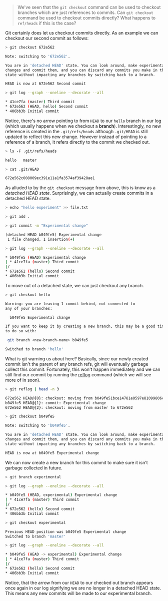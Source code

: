 > We've seen that the `git checkout` command can be used to checkout
 branches which are just references to commits. Can `git checkout` command
  be used to checkout commits directly? What happens to `ref/heads` if this 
  is the case?

Git certainly does let us checkout commits directly. As an example we can checkout our second commit as follows:

```sh
> git checkout 672e562

Note: switching to '672e562'.

You are in 'detached HEAD' state. You can look around, make experimental
changes and commit them, and you can discard any commits you make in this
state without impacting any branches by switching back to a branch.

HEAD is now at 672e562 Second commit

> git log --graph --oneline --decorate --all

* 41ce7fa (master) Third commit
* 672e562 (HEAD, hello) Second commit
* 406bb3b Initial commit
```

Notice, there's no arrow pointing to from `HEAD` to our `hello` branch in 
our log (which usually happens when we checkout a **branch**). 
Interestingly, no new reference is created in the `.git/refs/heads` 
although `.git/HEAD` is still updated to reflect this new change. However 
instead of pointing to a reference of a branch, it refers directly to the 
commit we checked out.

```sh
> ls -F .git/refs/heads

hello   master

> cat .git/HEAD

672e562c008009ec391e11a1fa3574af39428ae1
```

As alluded to by the `git checkout` message from above, this is know as a 
_detached HEAD state_. Surprisingly, we can actually create commits in a 
detached HEAD state.

```sh
> echo "hello experiment" >> file.txt 

> git add .

> git commit -m "Experimental change"

[detached HEAD b049fe5] Experimental change
 1 file changed, 1 insertion(+)

> git log --graph --oneline --decorate --all

* b049fe5 (HEAD) Experimental change
| * 41ce7fa (master) Third commit
|/
* 672e562 (hello) Second commit
* 406bb3b Initial commit
```

To move out of a detached state, we can just checkout any branch.

```sh
> git checkout hello

Warning: you are leaving 1 commit behind, not connected to
any of your branches:

  b049fe5 Experimental change

If you want to keep it by creating a new branch, this may be a good time
to do so with:

 git branch <new-branch-name> b049fe5

Switched to branch 'hello'
```

What is git warning us about here? Basically, since our newly created 
commit isn't the parent of any branch refs, git will eventually garbage 
collect this commit. Fortunately, this won't happen immediately and we can 
still find our commit by running the [reflog](../reflog.md) command (which we will see more of in soon).

```sh
> git reflog | head -n 3

672e562 HEAD@{0}: checkout: moving from b049fe51bce14781e0597e81099806c483cd196b to hello
b049fe5 HEAD@{1}: commit: Experimental change
672e562 HEAD@{2}: checkout: moving from master to 672e562

> git checkout b049fe5

Note: switching to 'b049fe5'.

You are in 'detached HEAD' state. You can look around, make experimental
changes and commit them, and you can discard any commits you make in this
state without impacting any branches by switching back to a branch.

HEAD is now at b049fe5 Experimental change
```

We can now create a new branch for this commit to make sure it isn't 
garbage collected in future.

```sh
> git branch experimental

> git log --graph --oneline --decorate --all

* b049fe5 (HEAD, experimental) Experimental change
| * 41ce7fa (master) Third commit
|/
* 672e562 (hello) Second commit
* 406bb3b Initial commit

> git checkout experimental

Previous HEAD position was b049fe5 Experimental change
Switched to branch 'master'

> git log --graph --oneline --decorate --all

* b049fe5 (HEAD -> experimental) Experimental change
| * 41ce7fa (master) Third commit
|/
* 672e562 (hello) Second commit
* 406bb3b Initial commit
```

Notice, that the arrow from our `HEAD` to our checked out branch appears 
once again in our log signifying we are no longer in a detached HEAD state. 
This means any new commits will be made to our experimental branch.

